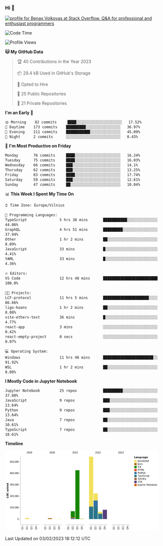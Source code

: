 ### Hi 👋
<a href="https://stackoverflow.com/users/14954249/benas-volkovas"><img src="https://stackoverflow.com/users/flair/14954249.png?theme=dark" width="208" height="58" alt="profile for Benas Volkovas at Stack Overflow, Q&amp;A for professional and enthusiast programmers" title="profile for Benas Volkovas at Stack Overflow, Q&amp;A for professional and enthusiast programmers"></a>

<!--START_SECTION:waka-->
![Code Time](http://img.shields.io/badge/Code%20Time-1%2C240%20hrs%2020%20mins-blue)

![Profile Views](http://img.shields.io/badge/Profile%20Views-0-blue)

**🐱 My GitHub Data** 

> 🏆 40 Contributions in the Year 2023
 > 
> 📦 29.4 kB Used in GitHub's Storage 
 > 
> 💼 Opted to Hire
 > 
> 📜 25 Public Repositories 
 > 
> 🔑 21 Private Repositories  
 > 
**I'm an Early 🐤** 

```text
🌞 Morning    82 commits     ████░░░░░░░░░░░░░░░░░░░░░   17.52% 
🌆 Daytime    173 commits    █████████░░░░░░░░░░░░░░░░   36.97% 
🌃 Evening    211 commits    ███████████░░░░░░░░░░░░░░   45.09% 
🌙 Night      2 commits      ░░░░░░░░░░░░░░░░░░░░░░░░░   0.43%

```
📅 **I'm Most Productive on Friday** 

```text
Monday       76 commits     ████░░░░░░░░░░░░░░░░░░░░░   16.24% 
Tuesday      75 commits     ████░░░░░░░░░░░░░░░░░░░░░   16.03% 
Wednesday    66 commits     ███░░░░░░░░░░░░░░░░░░░░░░   14.1% 
Thursday     62 commits     ███░░░░░░░░░░░░░░░░░░░░░░   13.25% 
Friday       83 commits     ████░░░░░░░░░░░░░░░░░░░░░   17.74% 
Saturday     59 commits     ███░░░░░░░░░░░░░░░░░░░░░░   12.61% 
Sunday       47 commits     ██░░░░░░░░░░░░░░░░░░░░░░░   10.04%

```


📊 **This Week I Spent My Time On** 

```text
⌚︎ Time Zone: Europe/Vilnius

💬 Programming Languages: 
TypeScript               5 hrs 38 mins       ███████████░░░░░░░░░░░░░░   44.06% 
GraphQL                  4 hrs 51 mins       █████████░░░░░░░░░░░░░░░░   37.94% 
Other                    1 hr 2 mins         ██░░░░░░░░░░░░░░░░░░░░░░░   8.09% 
JavaScript               33 mins             █░░░░░░░░░░░░░░░░░░░░░░░░   4.41% 
YAML                     33 mins             █░░░░░░░░░░░░░░░░░░░░░░░░   4.36%

🔥 Editors: 
VS Code                  12 hrs 48 mins      █████████████████████████   100.0%

🐱‍💻 Projects: 
LCF-protocol             11 hrs 5 mins       █████████████████████░░░░   86.66% 
ligo-koans               1 hr 2 mins         ██░░░░░░░░░░░░░░░░░░░░░░░   8.08% 
vite-ethers-test         36 mins             █░░░░░░░░░░░░░░░░░░░░░░░░   4.77% 
react-app                3 mins              ░░░░░░░░░░░░░░░░░░░░░░░░░   0.42% 
react-empty-project      0 secs              ░░░░░░░░░░░░░░░░░░░░░░░░░   0.07%

💻 Operating System: 
Windows                  11 hrs 46 mins      ███████████████████████░░   91.92% 
WSL                      1 hr 2 mins         ██░░░░░░░░░░░░░░░░░░░░░░░   8.08%

```

**I Mostly Code in Jupyter Notebook** 

```text
Jupyter Notebook         25 repos            █████████░░░░░░░░░░░░░░░░   37.88% 
JavaScript               9 repos             ███░░░░░░░░░░░░░░░░░░░░░░   13.64% 
Python                   9 repos             ███░░░░░░░░░░░░░░░░░░░░░░   13.64% 
Java                     7 repos             ██░░░░░░░░░░░░░░░░░░░░░░░   10.61% 
TypeScript               7 repos             ██░░░░░░░░░░░░░░░░░░░░░░░   10.61%

```


**Timeline**

![Chart not found](https://raw.githubusercontent.com/BenasVolkovas/BenasVolkovas/main/charts/bar_graph.png) 


 Last Updated on 03/02/2023 18:12:12 UTC
<!--END_SECTION:waka-->
